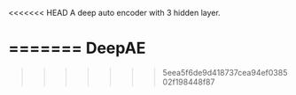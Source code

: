 <<<<<<< HEAD
A deep auto encoder with 3 hidden layer.

=======
DeepAE
======
>>>>>>> 5eea5f6de9d418737cea94ef038502f198448f87
